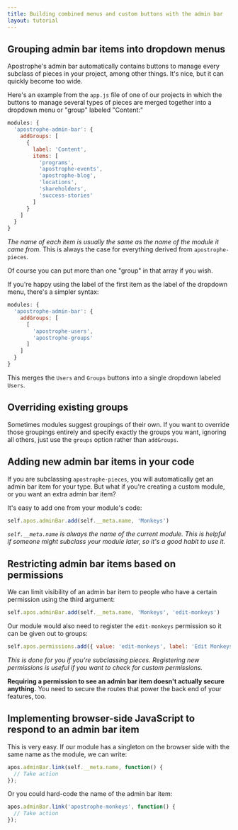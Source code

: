 ```yaml
---
title: Building combined menus and custom buttons with the admin bar
layout: tutorial
---
```


## Grouping admin bar items into dropdown menus

Apostrophe's admin bar automatically contains buttons to manage every subclass of pieces in your project, among other things. It's nice, but it can quickly become too wide.

Here's an example from the `app.js` file of one of our projects in which the buttons to manage several types of pieces are merged together into a dropdown menu or "group" labeled "Content:"

```javascript
modules: {
  'apostrophe-admin-bar': {
    addGroups: [
      {
        label: 'Content',
        items: [
          'programs',
          'apostrophe-events',
          'apostrophe-blog',
          'locations',
          'shareholders',
          'success-stories'
        ]
      }
    ]
  }
}
```

*The name of each item is usually the same as the name of the module it came from.* This is always the case for everything derived from `apostrophe-pieces`.

Of course you can put more than one "group" in that array if you wish.

If you're happy using the label of the first item as the label of the dropdown menu, there's a simpler syntax:


```javascript
modules: {
  'apostrophe-admin-bar': {
    addGroups: [
      [
        'apostrophe-users',
        'apostrophe-groups'
      ]
    ]
  }
}
```

This merges the `Users` and `Groups` buttons into a single dropdown labeled `Users`.

## Overriding existing groups

Sometimes modules suggest groupings of their own. If you want to override those groupings entirely and specify exactly the groups you want, ignoring all others, just use the `groups` option rather than `addGroups`.

## Adding new admin bar items in your code

If you are subclassing `apostrophe-pieces`, you will automatically get an admin bar item for your type. But what if you're creating a custom module, or you want an extra admin bar item?

It's easy to add one from your module's code:

```javascript
self.apos.adminBar.add(self.__meta.name, 'Monkeys')
```

*`self.__meta.name` is always the name of the current module. This is helpful if someone might subclass your module later, so it's a good habit to use it.*

## Restricting admin bar items based on permissions

We can limit visibility of an admin bar item to people who have a certain permission using the third argument:

```javascript
self.apos.adminBar.add(self.__meta.name, 'Monkeys', 'edit-monkeys')
```

Our module would also need to register the `edit-monkeys` permission so it can be given out to groups:

```javascript
self.apos.permissions.add({ value: 'edit-monkeys', label: 'Edit Monkeys' });
```

*This is done for you if you're subclassing pieces. Registering new permissions is useful if you want to check for custom permissions.*

**Requiring a permission to see an admin bar item doesn't actually secure anything.** You need to secure the routes that power the back end of your features, too.

## Implementing browser-side JavaScript to respond to an admin bar item

This is very easy. If our module has a singleton on the browser side with the same name as the module, we can write:

```javascript
apos.adminBar.link(self.__meta.name, function() {
  // Take action
});
```

Or you could hard-code the name of the admin bar item:

```javascript
apos.adminBar.link('apostrophe-monkeys', function() {
  // Take action
});
```
